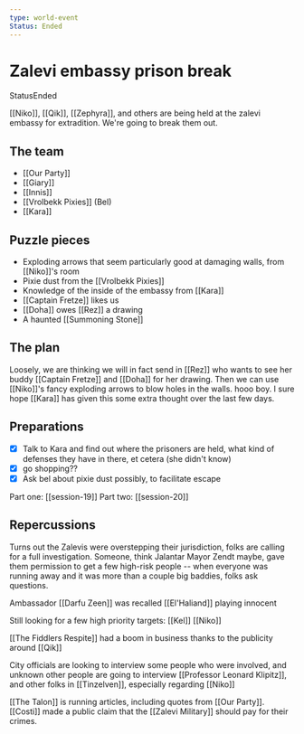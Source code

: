 ```yaml
---
type: world-event
Status: Ended
---
```


# Zalevi embassy prison break

<span class="dataview inline-field"><span class="inline-field-key">Status</span><span class="inline-field-value">Ended</span></span>

[[Niko]], [[Qik]], [[Zephyra]], and others are being held at the zalevi embassy for extradition. We're going to break them out. 

## The team 
- [[Our Party]]
- [[Giary]]
- [[Innis]]
- [[Vrolbekk Pixies]] (Bel)
- [[Kara]]

## Puzzle pieces
- Exploding arrows that seem particularly good at damaging walls, from [[Niko]]'s room
- Pixie dust from the [[Vrolbekk Pixies]]
- Knowledge of the inside of the embassy from [[Kara]]
- [[Captain Fretze]] likes us 
- [[Doha]] owes [[Rez]] a drawing 
- A haunted [[Summoning Stone]] 

## The plan
Loosely, we are thinking we will in fact send in [[Rez]] who wants to see her buddy [[Captain Fretze]] and [[Doha]] for her drawing. Then we can use [[Niko]]'s fancy exploding arrows to blow holes in the walls. hooo boy.  I sure hope [[Kara]] has given this some extra thought over the last few days. 

## Preparations 
- [x]  Talk to Kara and find out where the prisoners are held, what kind of defenses they have in there, et cetera  (she didn't know)
- [x]  go shopping??
- [x]  Ask bel about pixie dust possibly, to facilitate escape

Part one: [[session-19]]
Part two: [[session-20]]

## Repercussions
Turns out the Zalevis were overstepping their jurisdiction, folks are calling for a full investigation. Someone, think Jalantar Mayor Zendt maybe, gave them permission to get a few high-risk people -- when everyone was running away and it was more than a couple big baddies, folks ask questions. 

Ambassador [[Darfu Zeen]] was recalled
[[El'Haliand]] playing innocent

Still looking for a few high priority targets: [[Kel]] [[Niko]]

[[The Fiddlers Respite]] had a boom in business thanks to the publicity around [[Qik]]

City officials are looking to interview some people who were involved, and unknown other people are going to interview [[Professor Leonard Klipitz]], and other folks in [[Tinzelven]], especially regarding [[Niko]] 

[[The Talon]] is running articles, including quotes from [[Our Party]]. [[Costi]] made a public claim that the [[Zalevi Military]] should pay for their crimes.
